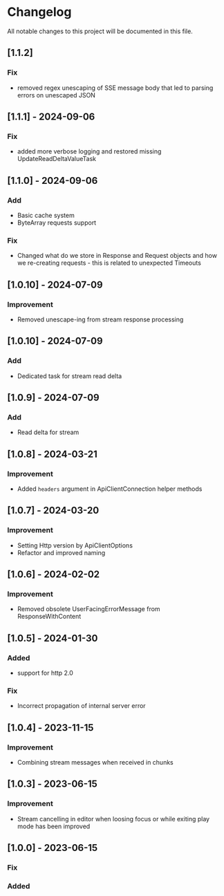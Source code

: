 # Changelog
All notable changes to this project will be documented in this file.

## [1.1.2]
### Fix
- removed regex unescaping of SSE message body that led to parsing errors on unescaped JSON

## [1.1.1] - 2024-09-06
### Fix
- added more verbose logging and restored missing UpdateReadDeltaValueTask

## [1.1.0] - 2024-09-06
### Add
- Basic cache system
- ByteArray requests support
### Fix
- Changed what do we store in Response and Request objects and how we re-creating
requests - this is related to unexpected Timeouts

## [1.0.10] - 2024-07-09
### Improvement
- Removed unescape-ing from stream response processing

## [1.0.10] - 2024-07-09
### Add
- Dedicated task for stream read delta

## [1.0.9] - 2024-07-09
### Add
- Read delta for stream

## [1.0.8] - 2024-03-21
### Improvement
- Added `headers` argument in ApiClientConnection helper methods

## [1.0.7] - 2024-03-20
### Improvement
- Setting Http version by ApiClientOptions
- Refactor and improved naming

## [1.0.6] - 2024-02-02
### Improvement
- Removed obsolete UserFacingErrorMessage from ResponseWithContent

## [1.0.5] - 2024-01-30
### Added
- support for http 2.0
### Fix
- Incorrect propagation of internal server error

## [1.0.4] - 2023-11-15
### Improvement
- Combining stream messages when received in chunks

## [1.0.3] - 2023-06-15
### Improvement
- Stream cancelling in editor when loosing focus or while exiting play mode has been improved

## [1.0.0] - 2023-06-15
### Fix

### Added

